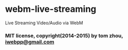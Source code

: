 webm-live-streaming
===================

Live Streaming Video/Audio via WebM

### MIT license, copyright(2014-2015) by tom zhou, iwebpp@gmail.com
